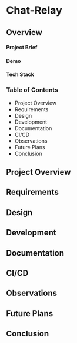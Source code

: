 # Chat-Relay

## Overview
#### Project Brief
#### Demo
#### Tech Stack

### Table of Contents
- Project Overview
- Requirements
- Design
- Development
- Documentation
- CI/CD
- Observations
- Future Plans
- Conclusion

## Project Overview

## Requirements

## Design

## Development

## Documentation

## CI/CD

## Observations

## Future Plans

## Conclusion
